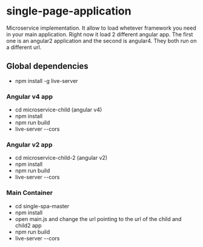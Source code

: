 # single-page-application
Microservice implementation.
It allow to load whetever framework you need in your main application.
Right now it load 2 different angular app. The first one is an angular2 application and the second is angular4.
They both run on a different url.

## Global dependencies
- npm install -g live-server

### Angular v4 app
- cd microservice-child (angular v4)
- npm install
- npm run build
- live-server --cors

### Angular v2 app
- cd microservice-child-2 (angular v2)
- npm install
- npm run build
- live-server --cors

### Main Container
- cd single-spa-master
- npm install
- open main.js and change the url pointing to the url of the child and child2 app
- npm run build
- live-server --cors
